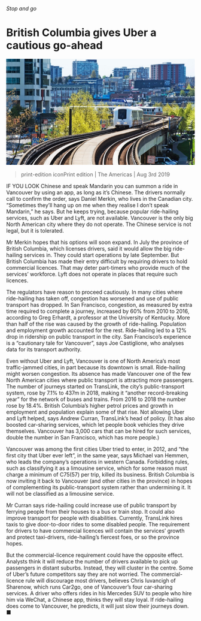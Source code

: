 ###### Stop and go

# British Columbia gives Uber a cautious go-ahead 

![image](images/20190803_AMP005_0.jpg) 

> print-edition iconPrint edition | The Americas | Aug 3rd 2019 

IF YOU LOOK Chinese and speak Mandarin you can summon a ride in Vancouver by using an app, as long as it’s Chinese. The drivers normally call to confirm the order, says Daniel Merkin, who lives in the Canadian city. “Sometimes they’ll hang up on me when they realise I don’t speak Mandarin,” he says. But he keeps trying, because popular ride-hailing services, such as Uber and Lyft, are not available. Vancouver is the only big North American city where they do not operate. The Chinese service is not legal, but it is tolerated. 

Mr Merkin hopes that his options will soon expand. In July the province of British Columbia, which licenses drivers, said it would allow the big ride-hailing services in. They could start operations by late September. But British Columbia has made their entry difficult by requiring drivers to hold commercial licences. That may deter part-timers who provide much of the services’ workforce. Lyft does not operate in places that require such licences. 

The regulators have reason to proceed cautiously. In many cities where ride-hailing has taken off, congestion has worsened and use of public transport has dropped. In San Francisco, congestion, as measured by extra time required to complete a journey, increased by 60% from 2010 to 2016, according to Greg Erhardt, a professor at the University of Kentucky. More than half of the rise was caused by the growth of ride-hailing. Population and employment growth accounted for the rest. Ride-hailing led to a 12% drop in ridership on public transport in the city. San Francisco’s experience is a “cautionary tale for Vancouver”, says Joe Castiglione, who analyses data for its transport authority. 

Even without Uber and Lyft, Vancouver is one of North America’s most traffic-jammed cities, in part because its downtown is small. Ride-hailing might worsen congestion. Its absence has made Vancouver one of the few North American cities where public transport is attracting more passengers. The number of journeys started on TransLink, the city’s public-transport system, rose by 7.1% to 437m in 2018, making it “another record-breaking year” for the network of buses and trains. From 2016 to 2018 the number rose by 18.4%. British Columbia’s higher petrol prices and growth in employment and population explain some of that rise. Not allowing Uber and Lyft helped, says Andrew Curran, TransLink’s head of policy. (It has also boosted car-sharing services, which let people book vehicles they drive themselves. Vancouver has 3,000 cars that can be hired for such services, double the number in San Francisco, which has more people.) 

Vancouver was among the first cities Uber tried to enter, in 2012, and “the first city that Uber ever left”, in the same year, says Michael van Hemmen, who leads the company’s operations in western Canada. Forbidding rules, such as classifying it as a limousine service, which for some reason must charge a minimum of C$75 ($57) per trip, killed its business. British Columbia is now inviting it back to Vancouver (and other cities in the province) in hopes of complementing its public-transport system rather than undermining it. It will not be classified as a limousine service. 

Mr Curran says ride-hailing could increase use of public transport by ferrying people from their houses to a bus or train stop. It could also improve transport for people with disabilities. Currently, TransLink hires taxis to give door-to-door rides to some disabled people. The requirement for drivers to have commercial licences will contain the services’ growth and protect taxi-drivers, ride-hailing’s fiercest foes, or so the province hopes. 

But the commercial-licence requirement could have the opposite effect. Analysts think it will reduce the number of drivers available to pick up passengers in distant suburbs. Instead, they will cluster in the centre. Some of Uber’s future competitors say they are not worried. The commercial-licence rule will discourage most drivers, believes Chris Iuvancigh of Sharenow, which runs Car2go, one of Vancouver’s four car-sharing services. A driver who offers rides in his Mercedes SUV to people who hire him via WeChat, a Chinese app, thinks they will stay loyal. If ride-hailing does come to Vancouver, he predicts, it will just slow their journeys down. ■ 

